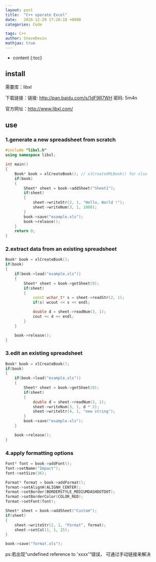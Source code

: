 ```yaml
---
layout: post
title:  "C++ operate Excel"
date:   2016-12-29 17:26:18 +0800
categories: Code

tags: C++
author: SteveDevin
mathjax: true
---
```

* content
{:toc}

## install

需要库：libxl

下载链接：链接: http://pan.baidu.com/s/1dF9R7WH 密码: 5m4n

官方网址：http://www.libxl.com/


## use
### 1.generate a new spreadsheet from scratch
```cpp
#include "libxl.h"
using namespace libxl;

int main()
{
    Book* book = xlCreateBook(); // xlCreateXMLBook() for xlsx
    if(book)
    {
        Sheet* sheet = book->addSheet("Sheet1");
        if(sheet)
        {
            sheet->writeStr(2, 1, "Hello, World !");
            sheet->writeNum(3, 1, 1000);
        }
        book->save("example.xls");
        book->release();
    }
    return 0;
}
```

### 2.extract data from an existing spreadsheet
```cpp
Book* book = xlCreateBook();
if(book)
{
    if(book->load("example.xls"))
    {
        Sheet* sheet = book->getSheet(0);
        if(sheet)
        {
            const wchar_t* s = sheet->readStr(2, 1);
            if(s) wcout << s << endl;

            double d = sheet->readNum(3, 1);
            cout << d << endl;
        }
    }

    book->release();
}
```

### 3.edit an existing spreadsheet
```cpp
Book* book = xlCreateBook();
if(book)
{
    if(book->load("example.xls"))
    {
        Sheet* sheet = book->getSheet(0);
        if(sheet)
        {
            double d = sheet->readNum(3, 1);
            sheet->writeNum(3, 1, d * 2);
            sheet->writeStr(4, 1, "new string");
        }
        book->save("example.xls");
    }

    book->release();
}
```

### 4.apply formatting options
```cpp
Font* font = book->addFont();
font->setName("Impact");
font->setSize(36);

Format* format = book->addFormat();
format->setAlignH(ALIGNH_CENTER);
format->setBorder(BORDERSTYLE_MEDIUMDASHDOTDOT);
format->setBorderColor(COLOR_RED);
format->setFont(font);

Sheet* sheet = book->addSheet("Custom");
if(sheet)
{
    sheet->writeStr(2, 1, "Format", format);
    sheet->setCol(1, 1, 25);
}

book->save("format.xls");
```

ps:若出现“undefined reference to 'xxxx'“错误， 可通过手动链接来解决
